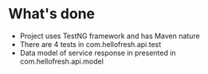 # What's done

* Project uses TestNG framework and has Maven nature
* There are 4 tests in com.hellofresh.api.test 
* Data model of service response in presented in com.hellofresh.api.model
